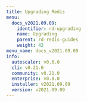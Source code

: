 ```yaml
---
title: Upgrading Redis
menu:
  docs_v2021.09.09:
    identifier: rd-upgrading
    name: Upgrading
    parent: rd-redis-guides
    weight: 42
menu_name: docs_v2021.09.09
info:
  autoscaler: v0.6.0
  cli: v0.21.0
  community: v0.21.0
  enterprise: v0.8.0
  installer: v2021.09.09
  version: v2021.09.09
---
```


